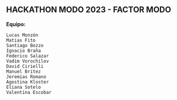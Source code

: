 **HACKATHON MODO 2023 - FACTOR MODO**
-------------------------------------

**Equipo:**

    Lucas Monzón
    Matias Fito
    Santiago Bozzo
    Ignacio Braña
    Federico Salazar
    Vadim Vorochilov
    David Cirielli
    Manuel Britez
    Jeremias Romano
    Agostina Kloster
    Eliana Sotelo
    Valentina Escobar